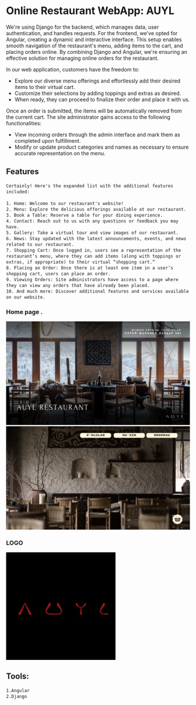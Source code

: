 # Online Restaurant WebApp: AUYL

We're using Django for the backend, which manages data, user authentication, and handles requests. For the frontend, we've opted for Angular, creating a dynamic and interactive interface. This setup enables smooth navigation of the restaurant's menu, adding items to the cart, and placing orders online. By combining Django and Angular, we're ensuring an effective solution for managing online orders for the restaurant.


In our web application, customers have the freedom to:
* Explore our diverse menu offerings and effortlessly add their desired items to their virtual cart.
* Customize their selections by adding toppings and extras as desired.
* When ready, they can proceed to finalize their order and place it with us.


Once an order is submitted, the items will be automatically removed from the current cart. The site administrator gains access to the following functionalities:
* View incoming orders through the admin interface and mark them as completed upon fulfillment.
* Modify or update product categories and names as necessary to ensure accurate representation on the menu.


## Features
```
Certainly! Here's the expanded list with the additional features included:

1. Home: Welcome to our restaurant's website!
2. Menu: Explore the delicious offerings available at our restaurant.
3. Book a Table: Reserve a table for your dining experience.
4. Contact: Reach out to us with any questions or feedback you may have.
5. Gallery: Take a virtual tour and view images of our restaurant.
6. News: Stay updated with the latest announcements, events, and news related to our restaurant.
7. Shopping Cart: Once logged in, users see a representation of the restaurant’s menu, where they can add items (along with toppings or extras, if appropriate) to their virtual “shopping cart.”
8. Placing an Order: Once there is at least one item in a user’s shopping cart, users can place an order.
9. Viewing Orders: Site administrators have access to a page where they can view any orders that have already been placed.
10. And much more: Discover additional features and services available on our website.
```




### Home page  .
![Screenshots](screenshots/1.png)
![Screenshots](screenshots/2.png)  



### LOGO 
<img src="screenshots/icon.jpg" width="300">


## Tools:
```
1.Angular
2.Django
```
